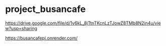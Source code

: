 # project_busancafe

https://drive.google.com/file/d/1v6kL_8jTtnTKcnLzTJowZ8TMb8N2in4u/view?usp=sharing

https://busancafepj.onrender.com/